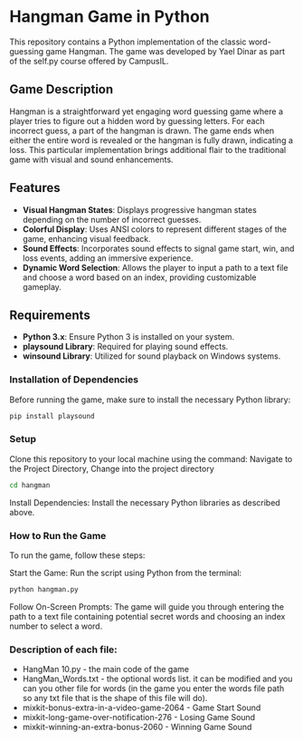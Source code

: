 # Hangman Game in Python
This repository contains a Python implementation of the classic word-guessing game Hangman. The game was developed by Yael Dinar as part of the self.py course offered by CampusIL.

## Game Description

Hangman is a straightforward yet engaging word guessing game where a player tries to figure out a hidden word by guessing letters. For each incorrect guess, a part of the hangman is drawn. The game ends when either the entire word is revealed or the hangman is fully drawn, indicating a loss. This particular implementation brings additional flair to the traditional game with visual and sound enhancements.

## Features

- **Visual Hangman States**: Displays progressive hangman states depending on the number of incorrect guesses.
- **Colorful Display**: Uses ANSI colors to represent different stages of the game, enhancing visual feedback.
- **Sound Effects**: Incorporates sound effects to signal game start, win, and loss events, adding an immersive experience.
- **Dynamic Word Selection**: Allows the player to input a path to a text file and choose a word based on an index, providing customizable gameplay.

## Requirements

- **Python 3.x**: Ensure Python 3 is installed on your system.
- **playsound Library**: Required for playing sound effects.
- **winsound Library**: Utilized for sound playback on Windows systems.

### Installation of Dependencies

Before running the game, make sure to install the necessary Python library:
```bash
pip install playsound
```
### Setup
Clone this repository to your local machine using the command:
Navigate to the Project Directory, Change into the project directory
```bash
cd hangman
```
Install Dependencies:
Install the necessary Python libraries as described above.

### How to Run the Game
To run the game, follow these steps:

Start the Game:
Run the script using Python from the terminal:
```bash
python hangman.py
```
Follow On-Screen Prompts:
The game will guide you through entering the path to a text file containing potential secret words and choosing an index number to select a word.


### Description of each file:
- HangMan 10.py - the main code of the game
- HangMan_Words.txt -  the optional words list. it can be modified and you can you other file for words (in the game you enter the words file path so any txt file that is the shape of this file will do).
- mixkit-bonus-extra-in-a-video-game-2064 - Game Start Sound
- mixkit-long-game-over-notification-276 - Losing Game Sound
- mixkit-winning-an-extra-bonus-2060 - Winning Game Sound

